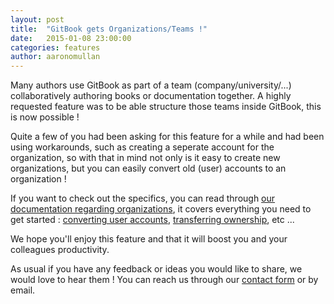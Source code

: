 ```yaml
---
layout: post
title:  "GitBook gets Organizations/Teams !"
date:   2015-01-08 23:00:00
categories: features
author: aaronomullan
---
```


Many authors use GitBook as part of a team (company/university/...) collaboratively authoring books or documentation together. A highly requested feature was to be able structure those teams inside GitBook, this is now possible !

<!-- more -->

Quite a few of you had been asking for this feature for a while and had been using workarounds, such as creating a seperate account for the organization, so with that in mind not only is it easy to create new organizations, but you can easily convert old (user) accounts to an organization !

If you want to check out the specifics, you can read through [our documentation regarding organizations](http://help.gitbook.io/platform/organizations/README.html), it covers everything you need to get started : [converting user accounts](http://help.gitbook.io/platform/organizations/convert.html), [transferring ownership](http://help.gitbook.io/platform/organizations/ownership.html), etc ...

We hope you'll enjoy this feature and that it will boost you and your colleagues productivity.

As usual if you have any feedback or ideas you would like to share, we would love to hear them !
You can reach us through our [contact form](https://www.gitbook.com/contact) or by email.
